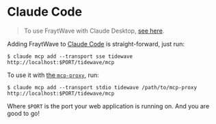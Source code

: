 # Claude Code

> To use FraytWave with Claude Desktop, [see here](claude.md).

Adding FraytWave to [Claude Code](https://docs.anthropic.com/en/docs/agents-and-tools/claude-code/overview)
is straight-forward, just run:

```shell
$ claude mcp add --transport sse tidewave http://localhost:$PORT/tidewave/mcp
```

To use it with [the `mcp-proxy`](guides/mcp_proxy.md), run:

```shell
$ claude mcp add --transport stdio tidewave /path/to/mcp-proxy http://localhost:$PORT/tidewave/mcp
```

Where `$PORT` is the port your web application is running on. And you are good to go!
